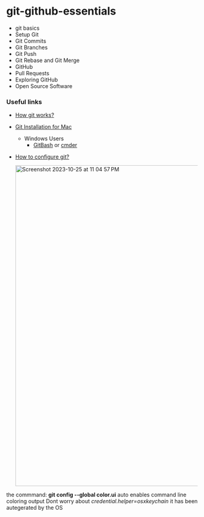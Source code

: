 # git-github-essentials

- git basics
- Setup Git
- Git Commits
- Git Branches
- Git Push
- Git Rebase and Git Merge
- GitHub
- Pull Requests
- Exploring GitHub
- Open Source Software

### Useful links
- [How git works?](https://developer.ibm.com/tutorials/d-learn-workings-git/)
- [Git Installation for Mac](https://github.com/git-guides/install-git)
    - Windows Users
        - [GitBash](https://gitforwindows.org/) or [cmder](https://cmder.net/)

- [How to configure git?](https://www.atlassian.com/git/tutorials/setting-up-a-repository/git-config)

  <img width="845" alt="Screenshot 2023-10-25 at 11 04 57 PM" src="https://github.com/jpstayfocus/git-github-essentials/assets/110998062/f035a1ed-2f33-4dea-9c90-608db3af637f">

the commmand: **git config --global color.ui** auto enables command line coloring output
Dont worry about *credential.helper=osxkeychain* it has been autegerated by the OS



